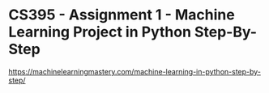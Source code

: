 # CS395 - Assignment 1 - Machine Learning Project in Python Step-By-Step
https://machinelearningmastery.com/machine-learning-in-python-step-by-step/

